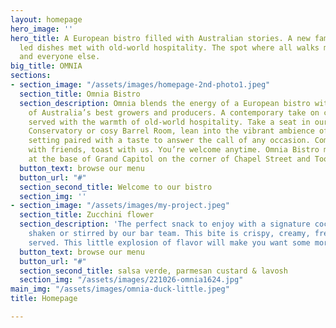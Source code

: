 ```yaml
---
layout: homepage
hero_image: ''
hero_title: A European bistro filled with Australian stories. A new familiar. Produce
  led dishes met with old-world hospitality. The spot where all walks meet. For you
  and everyone else.
big_title: OMNIA
sections:
- section_image: "/assets/images/homepage-2nd-photo1.jpeg"
  section_title: Omnia Bistro
  section_description: Omnia blends the energy of a European bistro with the stories
    of Australia’s best growers and producers. A contemporary take on culinary classics
    served with the warmth of old-world hospitality. Take a seat in our light filled
    Conservatory or cosy Barrel Room, lean into the vibrant ambience of the bar. A
    setting paired with a taste to answer the call of any occasion. Come alone, meet
    with friends, toast with us. You’re welcome anytime. Omnia Bistro makes its home
    at the base of Grand Capitol on the corner of Chapel Street and Toorak Road.
  button_text: browse our menu
  button_url: "#"
  section_second_title: Welcome to our bistro
  section_img: ''
- section_image: "/assets/images/my-project.jpeg"
  section_title: Zucchini flower
  section_description: 'The perfect snack to enjoy with a signature cocktail freshy
    shaken or stirred by our bar team. This bite is crispy, creamy, fresh and beautifully
    served. This little explosion of flavor will make you want some more.  '
  button_text: browse our menu
  button_url: "#"
  section_second_title: salsa verde, parmesan custard & lavosh
  section_img: "/assets/images/221026-omnia1624.jpg"
main_img: "/assets/images/omnia-duck-little.jpeg"
title: Homepage

---
```

